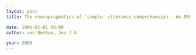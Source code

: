 ```yaml
---
layout: post
title: The neuropragmatics of 'simple' utterance comprehension - An ERP review

date: 1996-01-01 00:00
author: van Berkum, Jos J A

year: 2009
---
```



